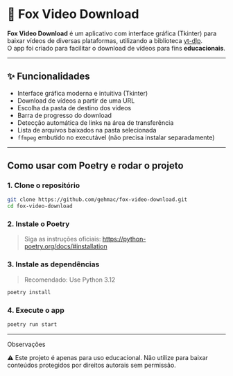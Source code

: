 # 🦊 Fox Video Download

**Fox Video Download** é um aplicativo com interface gráfica (Tkinter) para baixar vídeos de diversas plataformas, utilizando a biblioteca [yt-dlp](https://github.com/yt-dlp/yt-dlp).  
O app foi criado para facilitar o download de vídeos para fins **educacionais**.

---

## ✨ Funcionalidades

- Interface gráfica moderna e intuitiva (Tkinter)
- Download de vídeos a partir de uma URL
- Escolha da pasta de destino dos vídeos
- Barra de progresso do download
- Detecção automática de links na área de transferência
- Lista de arquivos baixados na pasta selecionada
- `ffmpeg` embutido no executável (não precisa instalar separadamente)

---
## Como usar com Poetry e rodar o projeto

### 1. Clone o repositório

```bash
git clone https://github.com/gehmac/fox-video-download.git
cd fox-video-download
```

### 2. Instale o Poetry

> Siga as instruções oficiais: https://python-poetry.org/docs/#installation

### 3. Instale as dependências

> Recomendado: Use Python 3.12

```bash
poetry install
```

### 4. Execute o app

```bash
poetry run start
```


----
Observações

⚠️ Este projeto é apenas para uso educacional. Não utilize para baixar conteúdos protegidos por direitos autorais sem permissão. 